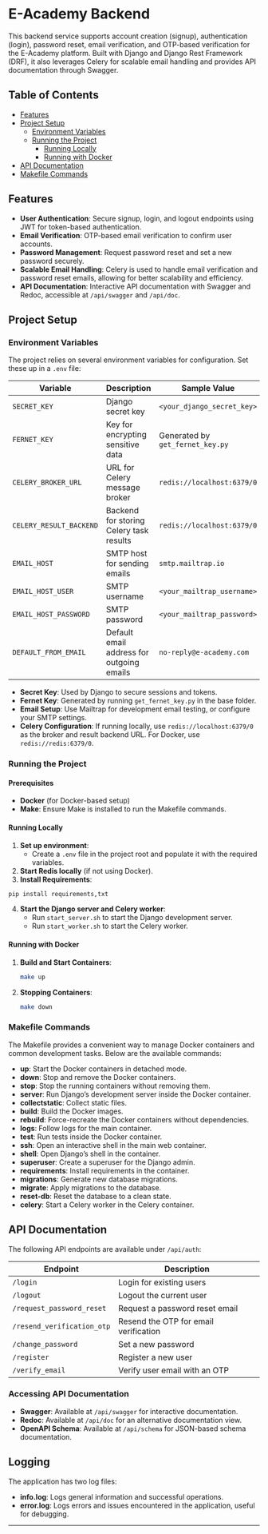 # E-Academy Backend

This backend service supports account creation (signup), authentication (login), password reset, email verification, and OTP-based verification for the E-Academy platform. Built with Django and Django Rest Framework (DRF), it also leverages Celery for scalable email handling and provides API documentation through Swagger.

## Table of Contents

- [Features](#features)
- [Project Setup](#project-setup)
  - [Environment Variables](#environment-variables)
  - [Running the Project](#running-the-project)
    - [Running Locally](#running-locally)
    - [Running with Docker](#running-with-docker)
- [API Documentation](#api-documentation)
- [Makefile Commands](#makefile-commands)

## Features

- **User Authentication**: Secure signup, login, and logout endpoints using JWT for token-based authentication.
- **Email Verification**: OTP-based email verification to confirm user accounts.
- **Password Management**: Request password reset and set a new password securely.
- **Scalable Email Handling**: Celery is used to handle email verification and password reset emails, allowing for better scalability and efficiency.
- **API Documentation**: Interactive API documentation with Swagger and Redoc, accessible at `/api/swagger` and `/api/doc`.

## Project Setup

### Environment Variables

The project relies on several environment variables for configuration. Set these up in a `.env` file:

| Variable               | Description                                       | Sample Value                     |
|------------------------|---------------------------------------------------|----------------------------------|
| `SECRET_KEY`           | Django secret key                                 | `<your_django_secret_key>`       |
| `FERNET_KEY`           | Key for encrypting sensitive data                 | Generated by `get_fernet_key.py` |
| `CELERY_BROKER_URL`    | URL for Celery message broker                     | `redis://localhost:6379/0`       |
| `CELERY_RESULT_BACKEND`| Backend for storing Celery task results           | `redis://localhost:6379/0`       |
| `EMAIL_HOST`           | SMTP host for sending emails                      | `smtp.mailtrap.io`               |
| `EMAIL_HOST_USER`      | SMTP username                                     | `<your_mailtrap_username>`       |
| `EMAIL_HOST_PASSWORD`  | SMTP password                                     | `<your_mailtrap_password>`       |
| `DEFAULT_FROM_EMAIL`   | Default email address for outgoing emails         | `no-reply@e-academy.com`         |

- **Secret Key**: Used by Django to secure sessions and tokens.
- **Fernet Key**: Generated by running `get_fernet_key.py` in the base folder.
- **Email Setup**: Use Mailtrap for development email testing, or configure your SMTP settings.
- **Celery Configuration**: If running locally, use `redis://localhost:6379/0` as the broker and result backend URL. For Docker, use `redis://redis:6379/0`.

### Running the Project

#### Prerequisites

- **Docker** (for Docker-based setup)
- **Make**: Ensure Make is installed to run the Makefile commands.

#### Running Locally

1. **Set up environment**:
   - Create a `.env` file in the project root and populate it with the required variables.
2. **Start Redis locally** (if not using Docker).
3. **Install Requirements**: 
```bash
pip install requirements,txt
```
4. **Start the Django server and Celery worker**:
   - Run `start_server.sh` to start the Django development server.
   - Run `start_worker.sh` to start the Celery worker.

#### Running with Docker

1. **Build and Start Containers**:
   ```bash
   make up
   ```
2. **Stopping Containers**:
   ```bash
   make down
   ```

### Makefile Commands

The Makefile provides a convenient way to manage Docker containers and common development tasks. Below are the available commands:

- **up**: Start the Docker containers in detached mode.
- **down**: Stop and remove the Docker containers.
- **stop**: Stop the running containers without removing them.
- **server**: Run Django’s development server inside the Docker container.
- **collectstatic**: Collect static files.
- **build**: Build the Docker images.
- **rebuild**: Force-recreate the Docker containers without dependencies.
- **logs**: Follow logs for the main container.
- **test**: Run tests inside the Docker container.
- **ssh**: Open an interactive shell in the main web container.
- **shell**: Open Django’s shell in the container.
- **superuser**: Create a superuser for the Django admin.
- **requirements**: Install requirements in the container.
- **migrations**: Generate new database migrations.
- **migrate**: Apply migrations to the database.
- **reset-db**: Reset the database to a clean state.
- **celery**: Start a Celery worker in the Celery container.

## API Documentation

The following API endpoints are available under `/api/auth`:

| Endpoint                | Description                                 |
|-------------------------|---------------------------------------------|
| `/login`                | Login for existing users                    |
| `/logout`               | Logout the current user                     |
| `/request_password_reset` | Request a password reset email          |
| `/resend_verification_otp` | Resend the OTP for email verification  |
| `/change_password`      | Set a new password                          |
| `/register`             | Register a new user                         |
| `/verify_email`         | Verify user email with an OTP               |

### Accessing API Documentation

- **Swagger**: Available at `/api/swagger` for interactive documentation.
- **Redoc**: Available at `/api/doc` for an alternative documentation view.
- **OpenAPI Schema**: Available at `/api/schema` for JSON-based schema documentation.

## Logging

The application has two log files:
- **info.log**: Logs general information and successful operations.
- **error.log**: Logs errors and issues encountered in the application, useful for debugging.

--- 
